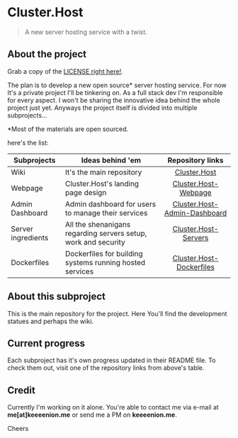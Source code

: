 # Cluster.Host
> A new server hosting service with a twist.

## About the project

Grab a copy of the [LICENSE right here!](LICENSE).

The plan is to develop a new open source* server hosting service. For now It's a private project I'll be tinkering on. As a full stack dev I'm responsible for every aspect. I won't be sharing the innovative idea behind the whole project just yet. Anyways the project itself is divided into multiple subprojects...

*Most of the materials are open sourced.

here's the list:

| Subprojects | Ideas behind 'em | Repository links |
| --- | --- | :---: |
| Wiki | It's the main repository | [Cluster.Host](https://github.com/keeeenion/Cluster.Host) |
| Webpage | Cluster.Host's landing page design | [Cluster.Host-Webpage](https://github.com/keeeenion/Cluster.Host-Webpage) |
| Admin Dashboard | Admin dashboard for users to manage their services | [Cluster.Host-Admin-Dashboard](https://github.com/keeeenion/Cluster.Host-Admin-Dashboard) |
| Server ingredients | All the shenanigans regarding servers setup, work and security | [Cluster.Host-Servers](https://github.com/keeeenion/Cluster.Host-Admin-Servers) |
| Dockerfiles | Dockerfiles for building systems running hosted services | [Cluster.Host-Dockerfiles](https://github.com/keeeenion/Cluster.Host-Dockerfiles) |

## About this subproject

This is the main repository for the project. Here You'll find the development statues and perhaps the wiki.

## Current progress

Each subproject has it's own progress updated in their README file. To check them out, visit one of the repository links from above's table.

## Credit

Currently I'm working on it alone. You're able to contact me via e-mail at **me[at]keeeenion.me** or send me a PM on **keeeenion.me**.

Cheers
